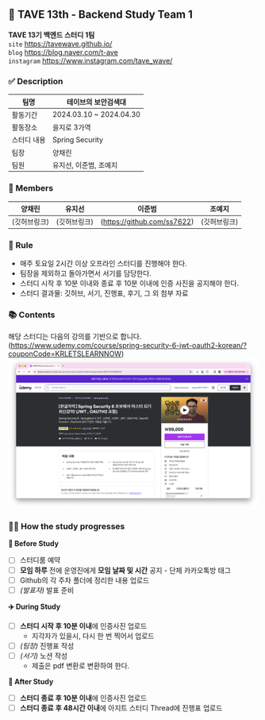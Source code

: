 ## 🌊 TAVE 13th - Backend Study Team 1
**TAVE 13기 백엔드 스터디 1팀**  
`site` https://tavewave.github.io/  
`blog` https://blog.naver.com/t-ave  
`instagram` https://www.instagram.com/tave_wave/

### ✅ Description
| 팀명     | 테이브의 보안검색대              |
|--------|-------------------------|
| 활동기간   | 2024.03.10 ~ 2024.04.30 |
| 활동장소   | 을지로 3가역                 |
| 스터디 내용 | Spring Security         |
| 팀장     | 양채린                     |
| 팀원     | 유지선, 이준범, 조예지           |

### 👥 Members
| 양채린     |유지선|이준범| 조예지 |
|---------|-|-|----|
| (깃허브링크) |(깃허브링크)|(https://github.com/ss7622)| (깃허브링크)   |

### 🔖 Rule
- 매주 토요일 2시간 이상 오프라인 스터디를 진행해야 한다.
- 팀장을 제외하고 돌아가면서 서기를 담당한다.
- 스터디 시작 후 10분 이내와 종료 후 10분 이내에 인증 사진을 공지해야 한다.
- 스터디 결과물: 깃허브, 서기, 진행표, 후기, 그 외 첨부 자료

### 📚 Contents
해당 스터디는 다음의 강의를 기반으로 합니다.
(https://www.udemy.com/course/spring-security-6-jwt-oauth2-korean/?couponCode=KRLETSLEARNNOW)
![img.png](img.png)

### 👫🏻 How the study progresses
**🛫 Before Study**
- [ ] 스터디룸 예약
- [ ] **모임 하루** 전에 운영진에게 **모임 날짜 및 시간** 공지 - 단체 카카오톡방 태그
- [ ] Github의 각 주차 폴더에 정리한 내용 업로드
- [ ] _(발표자)_ 발표 준비

**✈️ During Study**
- [ ] **스터디 시작 후 10분 이내**에 인증사진 업로드
  - 지각자가 있을시, 다시 한 번 찍어서 업로드
- [ ] _(팀장)_ 진행표 작성
- [ ] _(서기)_ 노션 작성
  - 제출은 pdf 변환로 변환하여 한다.

**🛬 After Study**
- [ ] **스터디 종료 후 10분 이내**에 인증사진 업로드
- [ ] **스터디 종료 후 48시간 이내**에 아지트 스터디 Thread에 진행표 업로드
